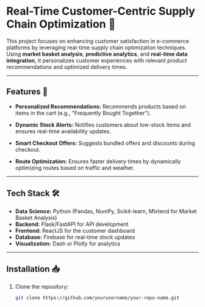 # Real-Time Customer-Centric Supply Chain Optimization 🚀

This project focuses on enhancing customer satisfaction in e-commerce platforms by leveraging real-time supply chain optimization techniques. Using **market basket analysis**, **predictive analytics**, and **real-time data integration**, it personalizes customer experiences with relevant product recommendations and optimized delivery times.

---

## Features 🎯

- **Personalized Recommendations:**
  Recommends products based on items in the cart (e.g., "Frequently Bought Together").
  
- **Dynamic Stock Alerts:**
  Notifies customers about low-stock items and ensures real-time availability updates.

- **Smart Checkout Offers:**
  Suggests bundled offers and discounts during checkout.

- **Route Optimization:**
  Ensures faster delivery times by dynamically optimizing routes based on traffic and weather.

---

## Tech Stack 🛠️

- **Data Science:** Python (Pandas, NumPy, Scikit-learn, Mlxtend for Market Basket Analysis)
- **Backend:** Flask/FastAPI for API development
- **Frontend:** ReactJS for the customer dashboard
- **Database:** Firebase for real-time stock updates
- **Visualization:** Dash or Plotly for analytics

---

## Installation 📥

1. Clone the repository:
   ```bash
   git clone https://github.com/yourusername/your-repo-name.git
